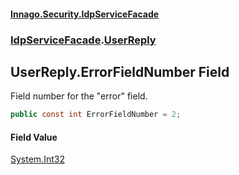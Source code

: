 #### [Innago\.Security\.IdpServiceFacade](../../index.md 'index')
### [IdpServiceFacade](../index.md 'IdpServiceFacade').[UserReply](index.md 'IdpServiceFacade\.UserReply')

## UserReply\.ErrorFieldNumber Field

Field number for the "error" field\.

```csharp
public const int ErrorFieldNumber = 2;
```

#### Field Value
[System\.Int32](https://learn.microsoft.com/en-us/dotnet/api/system.int32 'System\.Int32')